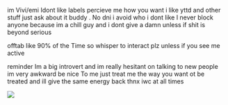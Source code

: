 im Vivi/emi Idont like labels percieve me how you want i like yttd and other stuff just ask about it buddy . No dni i avoid who i dont like I never block anyone because im a chill guy and i dont give a damn unless if shit is beyond serious 

offtab like 90% of the Time so whisper to interact plz unless if you see me active

reminder Im a big introvert and im really hesitant on talking to new people im very awkward be nice To me just treat me the way you want ot be treated and ill give the same energy back thnx  iwc at all times 

![](https://komarev.com/ghpvc/?username=kimigashine&color=69954e&style=flat&label=freaks&base=1158)
